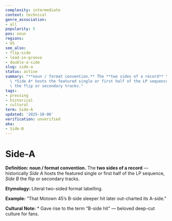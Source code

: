 ```yaml
---
complexity: intermediate
context: technical
genre_association:
- all
popularity: 5
pos: noun
regions:
- US
see_also:
- flip-side
- lead-in-groove
- double-a-side
slug: side-a
status: active
summary: "**noun / format convention.** The **two sides of a record** \u2014 historically\
  \ *Side A* hosts the featured single or first half of the LP sequence, *Side B*\
  \ the flip or secondary tracks."
tags:
- pressing
- historical
- cultural
term: Side-A
updated: '2025-10-06'
verification: unverified
aka:
- Side-B
---
```


# Side-A

**Definition:** **noun / format convention.** The **two sides of a record** — historically *Side A* hosts the featured single or first half of the LP sequence, *Side B* the flip or secondary tracks.

**Etymology:** Literal two-sided format labelling.

**Example:** “That Motown 45’s B-side sleeper hit later out-charted its A-side.”

**Cultural Note:** * Gave rise to the term “B-side hit” — beloved deep-cut culture for fans.

